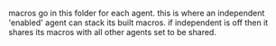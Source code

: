 macros go in this folder for each agent. this is where an independent 'enabled' agent can stack its built macros. if independent is off then it shares its macros with all other agents set to be shared.